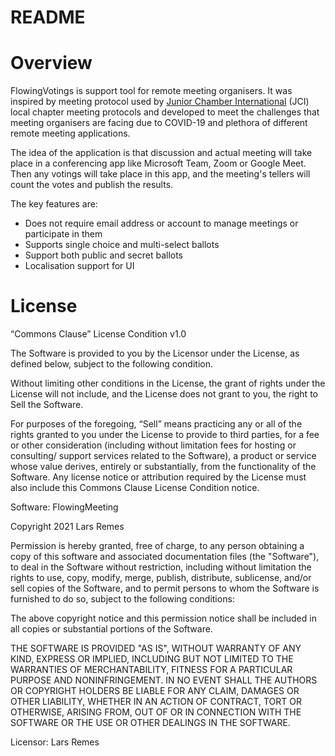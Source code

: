 # README

# Overview

FlowingVotings is support tool for remote meeting organisers. It was inspired by meeting protocol used by [Junior Chamber International](https://jci.cc) (JCI) local chapter meeting protocols and developed to meet the challenges that meeting organisers are facing due to COVID-19 and plethora of different remote meeting applications.

The idea of the application is that discussion and actual meeting will take place in a conferencing app like Microsoft Team, Zoom or Google Meet. Then any votings will take place in this app, and the meeting's tellers will count the votes and publish the results.

The key features are:
- Does not require email address or account to manage meetings or participate in them
- Supports single choice and multi-select ballots
- Support both public and secret ballots
- Localisation support for UI

# License

“Commons Clause” License Condition v1.0

The Software is provided to you by the Licensor under the License, as defined below, subject to the following condition.

Without limiting other conditions in the License, the grant of rights under the License will not include, and the License does not grant to you, the right to Sell the Software.

For purposes of the foregoing, “Sell” means practicing any or all of the rights granted to you under the License to provide to third parties, for a fee or other consideration (including without limitation fees for hosting or consulting/ support services related to the Software), a product or service whose value derives, entirely or substantially, from the functionality of the Software. Any license notice or attribution required by the License must also include this Commons Clause License Condition notice.

Software: FlowingMeeting

Copyright 2021 Lars Remes

Permission is hereby granted, free of charge, to any person obtaining a copy of this software and associated documentation files (the "Software"), to deal in the Software without restriction, including without limitation the rights to use, copy, modify, merge, publish, distribute, sublicense, and/or sell copies of the Software, and to permit persons to whom the Software is furnished to do so, subject to the following conditions:

The above copyright notice and this permission notice shall be included in all copies or substantial portions of the Software.

THE SOFTWARE IS PROVIDED "AS IS", WITHOUT WARRANTY OF ANY KIND, EXPRESS OR IMPLIED, INCLUDING BUT NOT LIMITED TO THE WARRANTIES OF MERCHANTABILITY, FITNESS FOR A PARTICULAR PURPOSE AND NONINFRINGEMENT. IN NO EVENT SHALL THE AUTHORS OR COPYRIGHT HOLDERS BE LIABLE FOR ANY CLAIM, DAMAGES OR OTHER LIABILITY, WHETHER IN AN ACTION OF CONTRACT, TORT OR OTHERWISE, ARISING FROM, OUT OF OR IN CONNECTION WITH THE SOFTWARE OR THE USE OR OTHER DEALINGS IN THE SOFTWARE.

Licensor: Lars Remes
